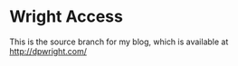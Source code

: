 Wright Access
=============

This is the source branch for my blog, which is available at http://dpwright.com/
